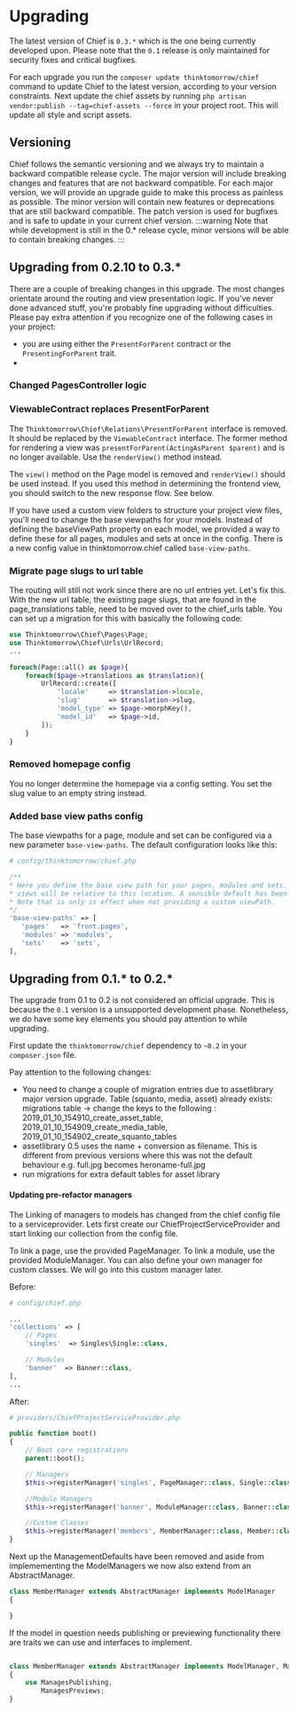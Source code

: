 # Upgrading

The latest version of Chief is `0.3.*` which is the one being currently developed upon.
Please note that the `0.1` release is only maintained for security fixes and critical bugfixes.

For each upgrade you run the `composer update thinktomorrow/chief` command to update Chief to the latest version, according to your version constraints.
Next update the chief assets by running `php artisan vendor:publish --tag=chief-assets --force` in your project root. This will update all style and script assets.

## Versioning
Chief follows the semantic versioning and we always try to maintain a backward compatible release cycle.
The major version will include breaking changes and features that are not backward compatible.
For each major version, we will provide an upgrade guide to make this process as painless as possible.
The minor version will contain new features or deprecations that are still backward compatible.
The patch version is used for bugfixes and is safe to update in your current chief version.
:::warning
Note that while development is still in the 0.* release cycle, minor versions will be able to contain breaking changes.
:::

## Upgrading from 0.2.10 to 0.3.*
There are a couple of breaking changes in this upgrade. The most changes orientate around the routing and view presentation logic. If you've never done advanced stuff, you're probably fine upgrading without difficulties.
Please pay extra attention if you recognize one of the following cases in your project:
- you are using either the `PresentForParent` contract or the `PresentingForParent` trait.
-

### Changed PagesController logic

### ViewableContract replaces PresentForParent
The `Thinktomorrow\Chief\Relations\PresentForParent` interface is removed. It should be replaced by the `ViewableContract` interface.
The former method for rendering a view was `presentForParent(ActingAsParent $parent)` and is no longer available. Use the `renderView()` method instead.

The `view()` method on the Page model is removed and `renderView()` should be used instead. If you used this method in determining the frontend view, you should switch to the new response flow. See below.

If you have used a custom view folders to structure your project view files, you'll need to change the base viewpaths for your models. Instead of defining the baseViewPath property on each model, we provided a way to define these for all pages, modules and sets at once in the config. There is a new config value
in thinktomorrow.chief called `base-view-paths`.

### Migrate page slugs to url table
The routing will still not work since there are no url entries yet. Let's fix this.
With the new url table, the existing page slugs, that are found in the page_translations table, need to be moved over to the chief_urls table.
You can set up a migration for this with basically the following code:
```php
use Thinktomorrow\Chief\Pages\Page;
use Thinktomorrow\Chief\Urls\UrlRecord;
...

foreach(Page::all() as $page){
    foreach($page->translations as $translation){
        UrlRecord::create([
            'locale'     => $translation->locale,
            'slug'       => $translation->slug,
            'model_type' => $page->morphKey(),
            'model_id'   => $page->id,
        ]);
    }
}
```

### Removed homepage config
You no longer determine the homepage via a config setting. You set the slug value to an empty string instead.

### Added base view paths config
The base viewpaths for a page, module and set can be configured via a new parameter `base-view-paths`.
The default configuration looks like this:
```php
# config/thinktomorrow/chief.php

/**
* Here you define the base view path for your pages, modules and sets. All module
* views will be relative to this location. A sensible default has been set.
* Note that is only is effect when not providing a custom viewPath.
*/
'base-view-paths' => [
   'pages'   => 'front.pages',
   'modules' => 'modules',
   'sets'    => 'sets',
],
```

## Upgrading from 0.1.* to 0.2.*

The upgrade from 0.1 to 0.2 is not considered an official upgrade. This is because the `0.1` version is a unsupported development phase. Nonetheless, we do have some key elements you should pay attention to while upgrading.

First update the `thinktomorrow/chief` dependency to `~0.2` in your `composer.json` file.

Pay attention to the following changes:
- You need to change a couple of migration entries due to assetlibrary major version upgrade. Table (squanto, media, asset) already exists: migrations table -> change the keys to the following : 2019_01_10_154910_create_asset_table, 2019_01_10_154909_create_media_table, 2019_01_10_154902_create_squanto_tables
- assetlibrary 0.5 uses the name + conversion as filename. This is different from previous versions where this was not the default behaviour e.g. full.jpg becomes heroname-full.jpg
- run migrations for extra default tables for asset library

#### Updating pre-refactor managers

The Linking of managers to models has changed from the chief config file to a serviceprovider.
Lets first create our ChiefProjectServiceProvider and start linking our collection from the config file.

To link a page, use the provided PageManager.
To link a module, use the provided ModuleManager.
You can also define your own manager for custom classes. We will go into this custom manager later.

Before:
```php
# config/chief.php

...
'collections' => [
    // Pages
    'singles'  => Singles\Single::class,

    // Modules
    'banner'  => Banner::class,
],
...
```

After:
```php
# providers/ChiefProjectServiceProvider.php

public function boot()
{
    // Boot core registrations
    parent::boot();

    // Managers
    $this->registerManager('singles', PageManager::class, Single::class);

    //Module Managers
    $this->registerManager('banner', ModuleManager::class, Banner::class);

    //Custom Classes
    $this->registerManager('members', MemberManager::class, Member::class);
}
```

Next up the ManagementDefaults have been removed and aside from implemementing the ModelManagers we now also extend from an AbstractManager.

```php
class MemberManager extends AbstractManager implements ModelManager
{

}
```

If the model in question needs publishing or previewing functionality there are traits we can use and interfaces to implement.

```php

class MemberManager extends AbstractManager implements ModelManager, ManagerThatPublishes, ManagerThatPreviews
{
    use ManagesPublishing,
        ManagesPreviews;
}
```
